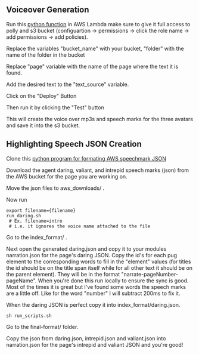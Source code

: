## Voiceover Generation

Run this [python function](https://github.com/jossTripoli/gen-text-to-speech/blob/main/aws_lambda/main/LambdaHandler.py) in AWS Lambda make sure to give it full access to polly and s3 bucket (configuartion -> permissions -> click the role name -> add permissions -> add policies).

Replace the variables "bucket_name" with your bucket, "folder" with the name of the folder in the bucket

Replace "page" variable with the name of the page where the text it is found.

Add the desired text to the "text_source" variable.

Click on the "Deploy" Button

Then run it by clicking the "Test" button

This will create the voice over mp3s and speech marks for the three avatars and save it into the s3 bucket.

## Highlighting Speech JSON Creation

Clone this [python program for formating AWS speechmark JSON](https://github.com/jossTripoli/formatPollyJson)

Download the agent daring, valiant, and intrepid speech marks (json) from the AWS bucket for the page you are working on.

Move the json files to  aws_downloads/ .

Now run

```
export filename={filename} 
run_daring.sh
 # Ex. filename=intro 
 # i.e. it ignores the voice name attached to the file 
```

Go to the index_format/ .

Next open the generated daring.json and copy it to your modules narration.json for the page's daring JSON. Copy the id's for each pug element to the corresponding words to fill in the "element" values (for titles the id should be on the title span itself while for all other text it should be on the parent element). They will be in the format "narrate-pageNumber-pageName". When you're done this run locally to ensure the sync is good. Most of the times it is great but I've found some words the speech marks are a little off. Like for the word "number" I will subtract 200ms to fix it.

When the daring JSON is perfect copy it into index_format/daring.json.

```
sh run_scripts.sh
```

Go to the final-format/ folder.

Copy the json from daring.json, intrepid.json and valiant.json into narration.json for the page's intrepid and valiant JSON and you're good!
